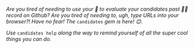 _Are you tired of needing to use your 👀 to evaluate your candidates past 🏃‍♀️ record on Github? Are you tired of needing to, ugh, type URLs into your browser?! Have no fear! The_ `candidates` _gem is here! 😊._

_Use_ `candidates help` _along the way to remind yourself of all the super cool things you can do._
